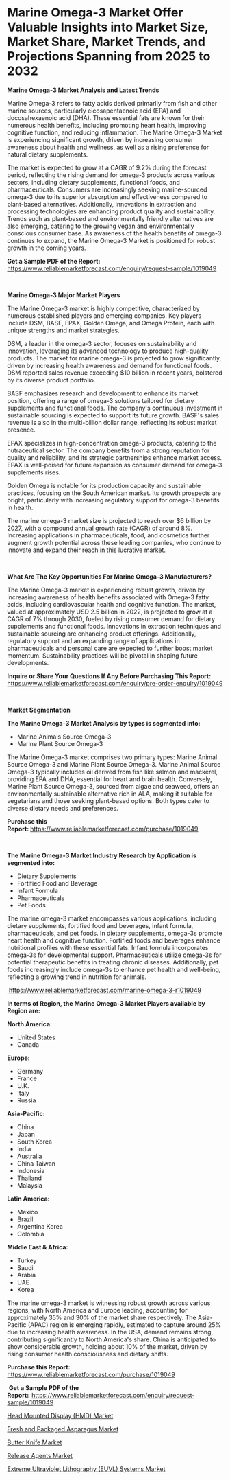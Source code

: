 <p><h1>Marine Omega-3 Market Offer Valuable Insights into Market Size, Market Share, Market Trends, and Projections Spanning from 2025 to 2032</h1></p><p><strong>Marine Omega-3 Market Analysis and Latest Trends</strong></p>
<p><p>Marine Omega-3 refers to fatty acids derived primarily from fish and other marine sources, particularly eicosapentaenoic acid (EPA) and docosahexaenoic acid (DHA). These essential fats are known for their numerous health benefits, including promoting heart health, improving cognitive function, and reducing inflammation. The Marine Omega-3 Market is experiencing significant growth, driven by increasing consumer awareness about health and wellness, as well as a rising preference for natural dietary supplements.</p><p>The market is expected to grow at a CAGR of 9.2% during the forecast period, reflecting the rising demand for omega-3 products across various sectors, including dietary supplements, functional foods, and pharmaceuticals. Consumers are increasingly seeking marine-sourced omega-3 due to its superior absorption and effectiveness compared to plant-based alternatives. Additionally, innovations in extraction and processing technologies are enhancing product quality and sustainability. Trends such as plant-based and environmentally friendly alternatives are also emerging, catering to the growing vegan and environmentally conscious consumer base. As awareness of the health benefits of omega-3 continues to expand, the Marine Omega-3 Market is positioned for robust growth in the coming years.</p></p>
<p><strong>Get a Sample PDF of the Report:&nbsp;</strong> <a href="https://www.reliablemarketforecast.com/enquiry/request-sample/1019049?utm_campaign=1167&utm_medium=2&utm_source=Github&utm_content=ia&utm_term=21032025&utm_id=marine-omega-3">https://www.reliablemarketforecast.com/enquiry/request-sample/1019049</a></p>
<p>&nbsp;</p>
<p><strong>Marine Omega-3 Major Market Players</strong></p>
<p><p>The Marine Omega-3 market is highly competitive, characterized by numerous established players and emerging companies. Key players include DSM, BASF, EPAX, Golden Omega, and Omega Protein, each with unique strengths and market strategies.</p><p>DSM, a leader in the omega-3 sector, focuses on sustainability and innovation, leveraging its advanced technology to produce high-quality products. The market for marine omega-3 is projected to grow significantly, driven by increasing health awareness and demand for functional foods. DSM reported sales revenue exceeding $10 billion in recent years, bolstered by its diverse product portfolio.</p><p>BASF emphasizes research and development to enhance its market position, offering a range of omega-3 solutions tailored for dietary supplements and functional foods. The company's continuous investment in sustainable sourcing is expected to support its future growth. BASF's sales revenue is also in the multi-billion dollar range, reflecting its robust market presence.</p><p>EPAX specializes in high-concentration omega-3 products, catering to the nutraceutical sector. The company benefits from a strong reputation for quality and reliability, and its strategic partnerships enhance market access. EPAX is well-poised for future expansion as consumer demand for omega-3 supplements rises.</p><p>Golden Omega is notable for its production capacity and sustainable practices, focusing on the South American market. Its growth prospects are bright, particularly with increasing regulatory support for omega-3 benefits in health.</p><p>The marine omega-3 market size is projected to reach over $6 billion by 2027, with a compound annual growth rate (CAGR) of around 8%. Increasing applications in pharmaceuticals, food, and cosmetics further augment growth potential across these leading companies, who continue to innovate and expand their reach in this lucrative market.</p></p>
<p>&nbsp;</p>
<p><strong>What Are The Key Opportunities For Marine Omega-3 Manufacturers?</strong></p>
<p><p>The Marine Omega-3 market is experiencing robust growth, driven by increasing awareness of health benefits associated with Omega-3 fatty acids, including cardiovascular health and cognitive function. The market, valued at approximately USD 2.5 billion in 2022, is projected to grow at a CAGR of 7% through 2030, fueled by rising consumer demand for dietary supplements and functional foods. Innovations in extraction techniques and sustainable sourcing are enhancing product offerings. Additionally, regulatory support and an expanding range of applications in pharmaceuticals and personal care are expected to further boost market momentum. Sustainability practices will be pivotal in shaping future developments.</p></p>
<p><strong>Inquire or Share Your Questions If Any Before Purchasing This Report:</strong> <a href="https://www.reliablemarketforecast.com/enquiry/pre-order-enquiry/1019049?utm_campaign=1167&utm_medium=2&utm_source=Github&utm_content=ia&utm_term=21032025&utm_id=marine-omega-3">https://www.reliablemarketforecast.com/enquiry/pre-order-enquiry/1019049</a></p>
<p>&nbsp;</p>
<p><strong>Market Segmentation</strong></p>
<p><strong>The Marine Omega-3 Market Analysis by types is segmented into:</strong></p>
<p><ul><li>Marine Animals Source Omega-3</li><li>Marine Plant Source Omega-3</li></ul></p>
<p><p>The Marine Omega-3 market comprises two primary types: Marine Animal Source Omega-3 and Marine Plant Source Omega-3. Marine Animal Source Omega-3 typically includes oil derived from fish like salmon and mackerel, providing EPA and DHA, essential for heart and brain health. Conversely, Marine Plant Source Omega-3, sourced from algae and seaweed, offers an environmentally sustainable alternative rich in ALA, making it suitable for vegetarians and those seeking plant-based options. Both types cater to diverse dietary needs and preferences.</p></p>
<p><strong>Purchase this Report:&nbsp;</strong><a href="https://www.reliablemarketforecast.com/purchase/1019049?utm_campaign=1167&utm_medium=2&utm_source=Github&utm_content=ia&utm_term=21032025&utm_id=marine-omega-3">https://www.reliablemarketforecast.com/purchase/1019049</a></p>
<p>&nbsp;</p>
<p><strong>The Marine Omega-3 Market Industry Research by Application is segmented into:</strong></p>
<p><ul><li>Dietary Supplements</li><li>Fortified Food and Beverage</li><li>Infant Formula</li><li>Pharmaceuticals</li><li>Pet Foods</li></ul></p>
<p><p>The marine omega-3 market encompasses various applications, including dietary supplements, fortified food and beverages, infant formula, pharmaceuticals, and pet foods. In dietary supplements, omega-3s promote heart health and cognitive function. Fortified foods and beverages enhance nutritional profiles with these essential fats. Infant formula incorporates omega-3s for developmental support. Pharmaceuticals utilize omega-3s for potential therapeutic benefits in treating chronic diseases. Additionally, pet foods increasingly include omega-3s to enhance pet health and well-being, reflecting a growing trend in nutrition for animals.</p></p>
<p><a href="https://www.reliablemarketforecast.com/marine-omega-3-r1019049?utm_campaign=1167&utm_medium=2&utm_source=Github&utm_content=ia&utm_term=21032025&utm_id=marine-omega-3">&nbsp;https://www.reliablemarketforecast.com/marine-omega-3-r1019049</a></p>
<p><strong>In terms of Region, the Marine Omega-3 Market Players available by Region are:</strong></p>
<p>
    <p> <strong> North America: </strong>
        <ul>
            <li>United States</li>
            <li>Canada</li>
        </ul>
        </p> 
    <p> <strong> Europe: </strong>
        <ul>
            <li>Germany</li>
            <li>France</li>
            <li>U.K.</li>
            <li>Italy</li>
            <li>Russia</li>
        </ul>
        </p> 
    <p> <strong> Asia-Pacific: </strong>
        <ul>
            <li>China</li>
            <li>Japan</li>
            <li>South Korea</li>
            <li>India</li>
            <li>Australia</li>
            <li>China Taiwan</li>
            <li>Indonesia</li>
            <li>Thailand</li>
            <li>Malaysia</li>
        </ul>
        </p> 
    <p> <strong> Latin America: </strong>
        <ul>
            <li>Mexico</li>
            <li>Brazil</li>
            <li>Argentina Korea</li>
            <li>Colombia</li>
        </ul>
        </p> 
    <p> <strong> Middle East & Africa: </strong>
        <ul>
            <li>Turkey</li>
            <li>Saudi</li>
            <li>Arabia</li>
            <li>UAE</li>
            <li>Korea</li>
        </ul>
    </p>
    </p>
<p><p>The marine omega-3 market is witnessing robust growth across various regions, with North America and Europe leading, accounting for approximately 35% and 30% of the market share respectively. The Asia-Pacific (APAC) region is emerging rapidly, estimated to capture around 25% due to increasing health awareness. In the USA, demand remains strong, contributing significantly to North America's share. China is anticipated to show considerable growth, holding about 10% of the market, driven by rising consumer health consciousness and dietary shifts.</p></p>
<p><strong>Purchase this Report: </strong><a href="https://www.reliablemarketforecast.com/purchase/1019049?utm_campaign=1167&utm_medium=2&utm_source=Github&utm_content=ia&utm_term=21032025&utm_id=marine-omega-3">https://www.reliablemarketforecast.com/purchase/1019049</a></p>
<p>&nbsp;<strong>Get a Sample PDF of the Report:&nbsp;&nbsp;</strong><a href="https://www.reliablemarketforecast.com/enquiry/request-sample/1019049?utm_campaign=1167&utm_medium=2&utm_source=Github&utm_content=ia&utm_term=21032025&utm_id=marine-omega-3">https://www.reliablemarketforecast.com/enquiry/request-sample/1019049</a></p>
<p><strong></strong></p>
<p><p><a href="https://github.com/ioniafidian4/Market-Research-Report-List-1/blob/main/head-mounted-display-hmd-market.md?utm_campaign=1167&utm_medium=2&utm_source=Github&utm_content=ia&utm_term=21032025&utm_id=marine-omega-3">Head Mounted Display (HMD) Market</a></p><p><a href="https://github.com/ceneabiruk11/Market-Research-Report-List-1/blob/main/fresh-and-packaged-asparagus-market.md?utm_campaign=1167&utm_medium=2&utm_source=Github&utm_content=ia&utm_term=21032025&utm_id=marine-omega-3">Fresh and Packaged Asparagus Market</a></p><p><a href="https://github.com/amramcocosxa/Market-Research-Report-List-1/blob/main/butter-knife-market.md?utm_campaign=1167&utm_medium=2&utm_source=Github&utm_content=ia&utm_term=21032025&utm_id=marine-omega-3">Butter Knife Market</a></p><p><a href="https://github.com/nkomdaumis16/Market-Research-Report-List-1/blob/main/release-agents-market.md?utm_campaign=1167&utm_medium=2&utm_source=Github&utm_content=ia&utm_term=21032025&utm_id=marine-omega-3">Release Agents Market</a></p><p><a href="https://github.com/welfmimon/Market-Research-Report-List-1/blob/main/extreme-ultraviolet-lithography-euvl-systems-market.md?utm_campaign=1167&utm_medium=2&utm_source=Github&utm_content=ia&utm_term=21032025&utm_id=marine-omega-3">Extreme Ultraviolet Lithography (EUVL) Systems Market</a></p></p>